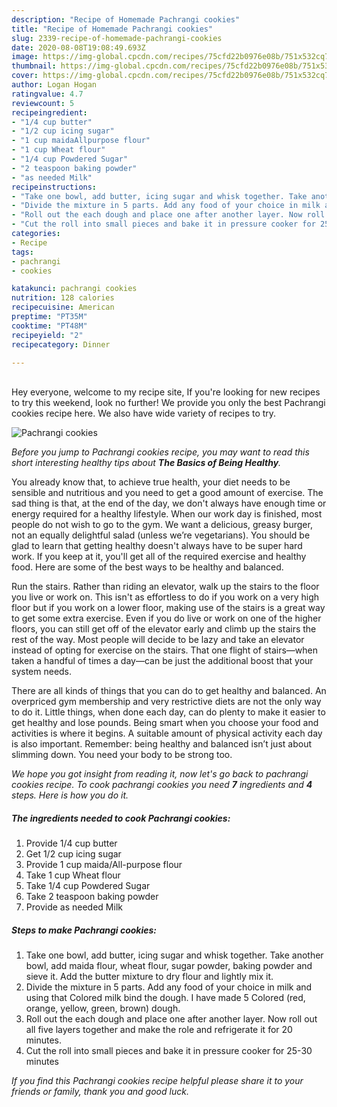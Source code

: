 ```yaml
---
description: "Recipe of Homemade Pachrangi cookies"
title: "Recipe of Homemade Pachrangi cookies"
slug: 2339-recipe-of-homemade-pachrangi-cookies
date: 2020-08-08T19:08:49.693Z
image: https://img-global.cpcdn.com/recipes/75cfd22b0976e08b/751x532cq70/pachrangi-cookies-recipe-main-photo.jpg
thumbnail: https://img-global.cpcdn.com/recipes/75cfd22b0976e08b/751x532cq70/pachrangi-cookies-recipe-main-photo.jpg
cover: https://img-global.cpcdn.com/recipes/75cfd22b0976e08b/751x532cq70/pachrangi-cookies-recipe-main-photo.jpg
author: Logan Hogan
ratingvalue: 4.7
reviewcount: 5
recipeingredient:
- "1/4 cup butter"
- "1/2 cup icing sugar"
- "1 cup maidaAllpurpose flour"
- "1 cup Wheat flour"
- "1/4 cup Powdered Sugar"
- "2 teaspoon baking powder"
- "as needed Milk"
recipeinstructions:
- "Take one bowl, add butter, icing sugar and whisk together. Take another bowl, add maida flour, wheat flour, sugar powder, baking powder and sieve it. Add the butter mixture to dry flour and lightly mix it."
- "Divide the mixture in 5 parts. Add any food of your choice in milk and using that Colored milk bind the dough. I have made 5 Colored (red, orange, yellow, green, brown) dough."
- "Roll out the each dough and place one after another layer. Now roll out all five layers together and make the role and refrigerate it for 20 minutes."
- "Cut the roll into small pieces and bake it in pressure cooker for 25-30 minutes"
categories:
- Recipe
tags:
- pachrangi
- cookies

katakunci: pachrangi cookies 
nutrition: 128 calories
recipecuisine: American
preptime: "PT35M"
cooktime: "PT48M"
recipeyield: "2"
recipecategory: Dinner

---
```

<br>
Hey everyone, welcome to my recipe site, If you're looking for new recipes to try this weekend, look no further! We provide you only the best Pachrangi cookies recipe here. We also have wide variety of recipes to try.
<br>


![Pachrangi cookies](https://img-global.cpcdn.com/recipes/75cfd22b0976e08b/751x532cq70/pachrangi-cookies-recipe-main-photo.jpg)

<i>Before you jump to Pachrangi cookies recipe, you may want to read this short interesting healthy tips about <strong>The Basics of Being Healthy</strong>.</i>

You already know that, to achieve true health, your diet needs to be sensible and nutritious and you need to get a good amount of exercise. The sad thing is that, at the end of the day, we don't always have enough time or energy required for a healthy lifestyle. When our work day is finished, most people do not wish to go to the gym. We want a delicious, greasy burger, not an equally delightful salad (unless we’re vegetarians). You should be glad to learn that getting healthy doesn't always have to be super hard work. If you keep at it, you'll get all of the required exercise and healthy food. Here are some of the best ways to be healthy and balanced.

Run the stairs. Rather than riding an elevator, walk up the stairs to the floor you live or work on. This isn't as effortless to do if you work on a very high floor but if you work on a lower floor, making use of the stairs is a great way to get some extra exercise. Even if you do live or work on one of the higher floors, you can still get off of the elevator early and climb up the stairs the rest of the way. Most people will decide to be lazy and take an elevator instead of opting for exercise on the stairs. That one flight of stairs—when taken a handful of times a day—can be just the additional boost that your system needs. 

There are all kinds of things that you can do to get healthy and balanced. An overpriced gym membership and very restrictive diets are not the only way to do it. Little things, when done each day, can do plenty to make it easier to get healthy and lose pounds. Being smart when you choose your food and activities is where it begins. A suitable amount of physical activity each day is also important. Remember: being healthy and balanced isn’t just about slimming down. You need your body to be strong too. 


<i>We hope you got insight from reading it, now let's go back to pachrangi cookies recipe. To cook pachrangi cookies you need <strong>7</strong> ingredients and <strong>4</strong> steps. Here is how you do it.
</i>

##### The ingredients needed to cook Pachrangi cookies:

1. Provide 1/4 cup butter
1. Get 1/2 cup icing sugar
1. Provide 1 cup maida/All-purpose flour
1. Take 1 cup Wheat flour
1. Take 1/4 cup Powdered Sugar
1. Take 2 teaspoon baking powder
1. Provide as needed Milk


##### Steps to make Pachrangi cookies:

1. Take one bowl, add butter, icing sugar and whisk together. Take another bowl, add maida flour, wheat flour, sugar powder, baking powder and sieve it. Add the butter mixture to dry flour and lightly mix it.
1. Divide the mixture in 5 parts. Add any food of your choice in milk and using that Colored milk bind the dough. I have made 5 Colored (red, orange, yellow, green, brown) dough.
1. Roll out the each dough and place one after another layer. Now roll out all five layers together and make the role and refrigerate it for 20 minutes.
1. Cut the roll into small pieces and bake it in pressure cooker for 25-30 minutes


<i>If you find this Pachrangi cookies recipe helpful please share it to your friends or family, thank you and good luck.</i>
